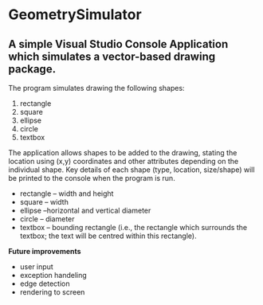 # GeometrySimulator

## A simple Visual Studio Console Application which simulates a vector-based drawing package.



The program simulates drawing the following shapes:

1) rectangle
2) square
3) ellipse
4) circle
5) textbox

The application allows shapes to be added to the drawing, stating the location using (x,y) coordinates and other attributes depending on the individual shape. Key details of each shape (type, location, size/shape) will be printed to the console when the program is run.

- rectangle – width and height
- square – width
- ellipse –horizontal and vertical diameter
- circle – diameter
- textbox – bounding rectangle (i.e., the rectangle which surrounds the textbox; the text will be centred
within this rectangle).



**Future improvements**
- user input
- exception handeling
- edge detection
- rendering to screen


